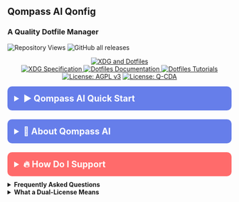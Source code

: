 <!------------ /qompassai/qonfig/README.md---------------->
<!------------------- Qompass AI Qonfig ------------------>
<!-- Copyright (C) 2025 Qompass AI, All rights reserved -->
<!-------------------------------------------------------->

<h2> Qompass AI Qonfig </h3>

  <h3> A Quality Dotfile Manager </h3>

![Repository Views](https://komarev.com/ghpvc/?username=qompassai-qonfig)
![GitHub all releases](https://img.shields.io/github/downloads/qompassai/qonfig/total?style=flat-square)

<p align="center">
  <a href="https://wiki.archlinux.org/title/XDG_Base_Directory">
    <img src="https://img.shields.io/badge/XDG/Dotfiles-1793D1?style=for-the-badge&logo=linux&logoColor=white"
      alt="XDG and Dotfiles">
  </a>
  <br>
  <a href="https://specifications.freedesktop.org/basedir-spec/basedir-spec-latest.html">
    <img src="https://img.shields.io/badge/XDG_Spec-blue?style=flat-square" alt="XDG Specification">
  </a>
  <a href="https://wiki.archlinux.org/title/Dotfiles">
    <img src="https://img.shields.io/badge/Dotfiles_Documentation-blue?style=flat-square" alt="Dotfiles Documentation">
  </a>
  <a href="https://github.com/topics/dotfiles">
    <img src="https://img.shields.io/badge/Dotfiles_Tutorials-green?style=flat-square" alt="Dotfiles Tutorials">
  </a>
  <br>
  <a href="https://www.gnu.org/licenses/agpl-3.0"><img src="https://img.shields.io/badge/License-AGPL%20v3-blue.svg"
      alt="License: AGPL v3"></a>
  <a href="./LICENSE-QCDA"><img src="https://img.shields.io/badge/license-Q--CDA-lightgrey.svg"
      alt="License: Q-CDA"></a>
  </p>

  <details>
    <summary
      style="font-size: 1.4em; font-weight: bold; padding: 15px; background: #667eea; color: white; border-radius: 10px; cursor: pointer; margin: 10px 0;">
      <strong>▶️ Qompass AI Quick Start</strong>
    </summary>
    <div style="background: #f8f9fa; padding: 15px; border-radius: 5px; margin-top: 10px; font-family: monospace;">

```sh  
curl -fsSL https://raw.githubusercontent.com/qompassai/qonfig/main/scripts/quickstart.sh | sh
```
  </div>
	<blockquote style="font-size: 1.2em; line-height: 1.8; padding: 25px; background: #f8f9fa; border-left: 6px solid #667eea; border-radius: 8px; margin: 15px 0; box-shadow: 0 2px 8px rgba(0,0,0,0.1);">
        <details>
          <summary
              style="font-size: 1em; font-weight: bold; padding: 10px; background: #e9ecef; color: #333; border-radius: 5px; cursor: pointer; margin: 10px 0;">
              <strong>📄 We advise you read the script BEFORE running it 😉</strong>
            </summary>
            <pre style="background: #fff; padding: 15px; border-radius: 5px; border: 1px solid #ddd; overflow-x: auto;">
#!/usr/bin/env bash
# /qompassai/qonfig/scripts/quickstart.sh
# Qompass AI Qonfig Quickstart
# Copyright (C) 2025 Qompass AI, All rights reserved
####################################################
set -Eeuo pipefail
INSTALL_DIR="${HOME}/.local/bin"
QONFIG_SCRIPT="bin/qonfig"
SCRIPT_NAME="qonfig"
USE_SYMLINK=false
echoerrcolor() {
	if (($colors)); then
		case $1 in
		none)
			str="\e[0;37m"
			;;
		green)
			str="\e[0;32m"
			;;
		red)
			str="\e[0;31m"
			;;
		blue)
			str="\e[1;34m"
			;;
		darkcyan)
			str="\e[0;36m"
			;;
		darkgreen)
			str="\e[1;32m"
			;;
		darkred)
			str="\e[1;31m"
			;;
		magenta)
			str="\e[0;35m"
			;;
		darkmagenta)
			str="\e[1;35m"
			;;
		esac
		echo -ne $str >&2
	fi
}
echoerrnocolor() {
	if (($colors)); then
		echo -ne "\e[0m" >&2
	fi
}
echoerr() {
	if [ $# -gt 1 ]; then
		color=$1
		shift
		echoerrcolor $color
	fi
	echo "$@" >&2
	if [ $color ]; then
		echoerrnocolor
	fi
}
printferr() { printf "$@" >&2; }
$(which git >&/dev/null)
if [ $? -eq 1 ]; then
	echoerr red "Git not found! Confirm it is indeed installed and reachable."
	exit
fi
appendshell() {
	case "$1" in
	start)
		add='echo "Setting up Qonfig. Please do not ^C." >&2;'
		;;
	mkprefix)
		add="mkdir -p $2; cd $2;"
		;;
	gitinit)
		add='git init;'
		;;
	gitaddsub)
		add='git submodule add https://github.com/qompassai/qonfig;'
		;;
	gitignoredirty)
		add='git config -f .gitmodules submodule.qonfig.ignore dirty;'
		;;
	gitinstallinstall)
		add='cp qonfig/tools/git-submodule/install .;'
		;;
	ensureparentdirs)
		add="mkdir -p $2; rmdir $2;"
		;;
	mv)
		add="mv $2 $3;"
		;;
	echoconfig)
		add='echo -e "'$2'" >> '$3';'
		;;
	runinstaller)
		add='./install;'
		;;
	gitsetname)
		if (($3)); then
			global=' --global '
		else
			global=' '
		fi
		add='git config'$global'user.name "'$2'";'
		;;
	gitsetemail)
		if (($3)); then
			global=' --global '
		else
			global=' '
		fi
		add='git config'$global'user.email "'$2'";'
		;;
	gitinitialcommit)
		add='git add -A; git commit -m "Initial commit";'
		;;
	esac
	setupshell=$setupshell' '$add
}
testmode=0
verboseconf=0
dumpconf=0
preview=1
colors=0
while [ $# -ne 0 ]; do
	case "$1" in
	test)
		testmode=1
		echoerr darkcyan "Test mode enabled."
		;;
	no-test)
		testmode=0
		echoerr darkcyan "Test mode disabled."
		;;
	verbose-config)
		verboseconf=1
		echoerr darkcyan "Verbose configuration file active."
		;;
	no-verbose-config)
		verboseconf=0
		echoerr darkcyan "Concise configuration file active."
		;;
	dump-config)
		dumpconf=1
		echoerr darkcyan "Will dump config to stdout."
		;;
	no-dump-config)
		dumpconf=0
		echoerr darkcyan "Will not dump config to stdout."
		;;
	preview)
		preview=1
		echoerr darkcyan "Will show commands to be executed."
		;;
	no-preview)
		preview=0
		echoerr darkcyan "Will not show commands to be executed."
		;;
	colors)
		colors=1
		echoerr darkcyan "Will print with colors."
		;;
	no-colors)
		colors=0
		echoerr darkcyan "No color."
		;;
	*)
		echoerr red "Unfamiliar configuration option"
		;;
	esac
	shift
done
paths=(
	"$HOME/.Xdefaults"
	"$HOME/.Xmodmap"
	"$HOME/.Xresources"
	"$HOME/.bash_aliases"
	"$HOME/.bash_logout"
	"$HOME/.bash_profile"
	"$HOME/.bashrc"
	"$HOME/.conkyrc"
	"$HOME/.gitconfig"
	"$HOME/.i3"
	"$HOME/.i3status.conf"
	"$HOME/.profile"
	"$HOME/.ssh/config"
	"$HOME/.tmux.conf"
	"$HOME/.vimperatorrc"
	"$HOME/.vimrc"
	"$HOME/.vim/vimrc"
	"$HOME/.xinitrc"
	"$HOME/bin"
	"${XDG_CONFIG_HOME:-$HOME/.config}/awesome"
	"${XDG_CONFIG_HOME:-$HOME/.config}/dmenu"
	"${XDG_CONFIG_HOME:-$HOME/.config}/i3"
	"${XDG_CONFIG_HOME:-$HOME/.config}/obmenu-generator"
	"${XDG_CONFIG_HOME:-$HOME/.config}/openbox"
	"${XDG_CONFIG_HOME:-$HOME/.config}/pianobar"
	"${XDG_CONFIG_HOME:-$HOME/.config}/redshift"
	"${XDG_CONFIG_HOME:-$HOME/.config}/tint2"
	"${XDG_CONFIG_HOME:-$HOME/.config}/vimprobable"
	"$HOME/.zprofile"
	"$HOME/.zshenv"
	"$HOME/.zshrc"
)
setupshell=''
dotclean=''
dotlink=''
dotshell=''
installerrun=1
echoerr blue "Welcome to the Qonfig generator"
echoerr blue "Please be aware that if you have a complicated setup, you may need more customization than this script offers."
echoerr
echoerr blue "At any time, press ^C to quit. No changes will be made until you confirm."
echoerr
appendshell start
prefix="{$HOME}/.dotfiles"
prefixfull="${prefix/\~/${HOME}}"
if ! [ -d "$prefixfull" ]; then
	echoerr darkcyan "${prefix} is not in use."
else
	echoerr darkcyan "${prefix} exists and may have another purpose than ours."
fi
while true; do
	read -r -p "Where do you want your dotfiles repository to be? ($prefix) " answer
	if [ -z "$answer" ]; then
		break
	else
		echoerr red "FEATURE NOT YET SUPPORTED."
		echoerr red "Sorry for misleading you."
		echoerr
	fi
done
appendshell mkprefix "$prefix"
appendshell gitinit
while true; do
	read -p "Shall we add Qonfig as a submodule (default)? (Y/n) " answer
	if [ -z "$answer" ]; then
		answer='y'
	fi
	case "$answer" in
	Y* | y*)
		echoerr green "Will do."
		appendshell gitaddsub
		appendshell gitignoredirty
		appendshell gitinstallinstall
		break
		;;
	N* | n*)
		echoerr darkgreen "Okay, I shall not. You will need to manually set up your install script."
		installerrun=0
		break
		;;
	*)
		echoerr red "Answer not understood: ${answer}"
		;;
	esac
done
while true; do
	read -p "Do you want Qonfig to clean ~/ of broken links added by Qonfig (recommended) (Y/n) " answer
	if [ -z "$answer" ]; then
		answer='y'
	fi
	case "$answer" in
	Y* | y*)
		echoerr green "I will ask Qonfig to clean."
		dotclean="- clean: ['~']"
		break
		;;
	N* | n*)
		echoerr darkgreen "Not asking Qonfig to clean."
		break
		;;
	*)
		echoerr red "Only Y/y/N/n are accepted as answers, please try again: ${answer}"
		;;
	esac
done
declare -a linksection
declare -i i
for item in ${paths[*]}; do
	fullname="${item/\~/$HOME}"
	if [ -h $fullname ]; then
		continue
	fi
	if [ -f $fullname ] || [ -d $fullname ]; then
		while true; do
			read -p "I found ${item}, do you want to Qonfig it? (Y/n) " answer
			if [ -z "$answer" ]; then
				answer='y'
			fi
			case "$answer" in
			Y* | y*)
				linksection[$i]=$item
				i=$i+1
				echoerr green "Qonfigured!"
				break
				;;
			N* | n*)
				echoerr darkgreen "Not added to Qonfig."
				break
				;;
			*)
				echoerr red "Answer not understood: ${answer}"
				;;
			esac
		done
	fi
done
dotlink='- link:'
newline='\n'
hspace='\x20\x20\x20\x20'
for item in ${linksection[*]}; do
	fullname="${item/\~/$HOME}"
	firstdot=$(echo "$item" | sed -n "s/[.].*//p" | wc -c)
	firstslash=$(echo "$item" | sed -n "s/[/].*//p" | wc -c)
	if [ -d $fullname ]; then
		itempath=$item'/'
	else
		itempath=$item
	fi
	if [[ $firstdot -gt $firstslash ]]; then
		itempath=${itempath:$firstdot}
	else
		itempath=${itempath:$firstslash}
	fi
	nextslash=$(echo "$itempath" | sed -n "s/[/].*//p" | wc -c)
	if [[ $nextslash -gt 0 ]]; then
		entryisdir='true'
	else
		entryisdir='false'
	fi
	if (("$verboseconf")); then
		new_entry=$newline$hspace$item':'
		new_entry=$new_entry$newline$hspace$hspace'path: '$itempath
		new_entry=$new_entry$newline$hspace$hspace'create: '$entryisdir
		new_entry=$new_entry$newline$hspace$hspace'relink: false'
		new_entry=$new_entry$newline$hspace$hspace'force: false'
	elif [[ $entryisdir = 'false' ]]; then
		new_entry=$newline$hspace$item': '$itempath
	else
		new_entry=$newline$hspace$item':'
		new_entry=$new_entry$newline$hspace$hspace'path: '$itempath
		new_entry=$new_entry$newline$hspace$hspace'create: '$entryisdir
	fi
	appendshell ensureparentdirs $itempath
	appendshell mv $item $itempath
	dotlink="$dotlink$new_entry"
done
export qonfigyaml="$dotclean$newline$newline$dotlink$newline$newline$dotshell"
appendshell echoconfig "$qonfigyaml" 'qonfig.yaml'
getgitinfo=0
gitinfoglobal=0
if (("$installerrun")); then
	$(git config user.name >&/dev/null && git config user.email >&/dev/null)
	if [ $? -ne 0 ]; then
		echoerr darkred "Please note you do not have a name or email set for git."
		echoerr darkred "I shall not be able to commit unless you set the missing variables."
		while [ 1 ]; do
			read -p "Do you want to set them? (Y/n) " answer
			if [ -z "$answer" ]; then
				answer='y'
			fi
			case "$answer" in
			Y* | y*)
				getgitinfo=1
				break
				;;
			N* | n*)
				echoerr darkgreen "Okay, I shall not."
				getgitinfo=0
				installerrun=0
				break
				;;
			*)
				echoerr red "Answer not understood: ${answer}"
				;;
			esac
		done
		while [ 1 ]; do
			read -p "Do you want these settings to be global? (Y/n) " answer
			if [ -z "$answer" ]; then
				answer='y'
			fi
			case "$answer" in
			Y* | y*)
				echoerr green "Adding --global to the set commands."
				gitinfoglobal=1
				break
				;;
			N* | n*)
				echoerr green "Okay, I shall make them local."
				gitinfoglobal=0
				break
				;;
			*)
				echoerr red "Answer not understood: ${answer}"
				;;
			esac
		done
	fi
fi
if (("$getgitinfo")); then
	$(git config user.name >&/dev/null)
	if [ $? -ne 0 ]; then
		gitname="FirstName LastName"
	else
		gitname="$(git config user.name)"
	fi
	$(git config user.email >&/dev/null)
	if [ $? -ne 0 ]; then
		gitemail="FirstName.LastName@example.com"
	else
		gitemail="$(git config user.email)"
	fi
	read -p "What do you want for your git name? [${gitname}]" answer
	if [ -z "$answer" ]; then
		answer="$gitname"
	fi
	gitname="$answer"
	read -p "What do you want for your git email? [${gitemail}]" answer
	if [ -z "$answer" ]; then
		answer="$gitemail"
	fi
	gitemail="$answer"
	appendshell gitsetname "$gitname" $gitinfoglobal
	appendshell gitsetemail "$gitemail" $gitinfoglobal
fi
while (($installerrun)); do
	read -p "Shall I run the installer? (Necessary to git commit) (Y/n) " answer
	if [ -z "$answer" ]; then
		answer='y'
	fi
	case "$answer" in
	Y* | y*)
		echoerr green "Will do."
		appendshell runinstaller
		break
		;;
	N* | n*)
		echoerr darkgreen "Okay, I shall not. You will need to take care of that yourself."
		installerrun=0
		break
		;;
	*)
		echoerr red "Answer not understood: ${answer}"
		;;
	esac
done
while (($installerrun)); do
	read -p "Shall I make the initial commit? (Y/n) " answer
	if [ -z "$answer" ]; then
		answer='y'
	fi
	case "$answer" in
	Y* | y*)
		echoerr green "Will do."
		appendshell gitinitialcommit
		break
		;;
	N* | n*)
		echoerr darkgreen "Okay, I shall not. You will need to take care of that yourself."
		break
		;;
	*)
		echoerr red "Answer not understood: ${answer}"
		;;
	esac
done
echoerr
if (($dumpconf)); then
	echo -e "$dotlink"
	echoerr
fi
echoerr magenta "The below are the actions that will be taken to setup Qonfig."
if (($testmode)); then
	echoerr darkmagenta "Just kidding. They won't be."
fi
if (($preview)); then
	printferr "\n${setupshell//; /;\\n}\n\n" # place newline after each command for printing
	warningmessage='If you do not see a problem with the above commands, press enter. '
else
	warningmessage=''
fi
echoerrcolor darkred
read -p "${warningmessage}This is your last chance to press ^C before actions are taken that should not be interrupted. "
echoerrnocolor
if ! (($testmode)); then
	eval $setupshell
fi
function info() {
	printf "\033[1;32m[info]\033[0m %s\n" "$*"
}
function error() {
	printf "\033[1;31m[error]\033[0m %s\n" "$*" >&2
	exit 1
}
function check_dependencies() {
	command -v python3 >/dev/null || error "python3 is required"
}
function find_repo_root() {
	git rev-parse --show-toplevel 2>/dev/null || pwd
}
function install_qonfig() {
	REPO_ROOT=$(find_repo_root)
	QONFIG_SRC="${REPO_ROOT}/${QONFIG_SCRIPT}"
	[[ -f "${QONFIG_SRC}" ]] || error "Missing Qonfig at ${QONFIG_SRC}"
	mkdir -p "${INSTALL_DIR}"
	local target="${INSTALL_DIR}/${SCRIPT_NAME}"
	if $USE_SYMLINK; then
		ln -sf "${QONFIG_SRC}" "${target}"
		info "Symlinked qonfig → ${target}"
	else
		cp "${QONFIG_SRC}" "${target}"
		chmod +x "${target}"
		info "Copied Qonfig to ${target}"
	fi
	info "Qonfig installed to ${target}"
}
function main() {
	check_dependencies
	install_qonfig
}
main "$@" </pre> </details> <p>Or, <a href="https://github.com/qompassai/qonfig/blob/main/scripts/quickstart.sh" target="_blank">View
the quickstart script</a>.</p>

 </details>

  </blockquote>
  </details>

  <details>
    <summary
      style="font-size: 1.4em; font-weight: bold; padding: 15px; background: #667eea; color: white; border-radius: 10px; cursor: pointer; margin: 10px 0;">
      <strong>🧭 About Qompass AI</strong>
    </summary>
    <blockquote
      style="font-size: 1.2em; line-height: 1.8; padding: 25px; background: #f8f9fa; border-left: 6px solid #667eea; border-radius: 8px; margin: 15px 0; box-shadow: 0 2px 8px rgba(0,0,0,0.1);">
    <div align="center">
    <p>Matthew A. Porter<br>
      Former Intelligence Officer<br>
      Educator & Learner<br>
      DeepTech Founder & CEO</p>
  </div>

  <h3>Publications</h3>
  <p>
    <a href="https://orcid.org/0000-0002-0302-4812">
      <img src="https://img.shields.io/badge/ORCID-0000--0002--0302--4812-green?style=flat-square&logo=orcid"
        alt="ORCID">
    </a>
    <a href="https://www.researchgate.net/profile/Matt-Porter-7">
      <img src="https://img.shields.io/badge/ResearchGate-Open--Research-blue?style=flat-square&logo=researchgate"
        alt="ResearchGate">
    </a>
    <a href="https://zenodo.org/communities/qompassai">
      <img src="https://img.shields.io/badge/Zenodo-Publications-blue?style=flat-square&logo=zenodo" alt="Zenodo">
    </a>
  </p>

  <h3>Developer Programs</h3>

[![NVIDIA
Developer](https://img.shields.io/badge/NVIDIA-Developer_Program-76B900?style=for-the-badge\&logo=nvidia\&logoColor=white)](https://developer.nvidia.com/)
[![Meta
Developer](https://img.shields.io/badge/Meta-Developer_Program-0668E1?style=for-the-badge\&logo=meta\&logoColor=white)](https://developers.facebook.com/)
[![HackerOne](https://img.shields.io/badge/-HackerOne-%23494649?style=for-the-badge\&logo=hackerone\&logoColor=white)](https://hackerone.com/phaedrusflow)
[![HuggingFace](https://img.shields.io/badge/HuggingFace-qompass-yellow?style=flat-square\&logo=huggingface)](https://huggingface.co/qompass)
[![Epic Games
Developer](https://img.shields.io/badge/Epic_Games-Developer_Program-313131?style=for-the-badge\&logo=epic-games\&logoColor=white)](https://dev.epicgames.com/)

  <h3>Professional Profiles</h3>
  <p>
    <a href="https://www.linkedin.com/in/matt-a-porter-103535224/">
      <img src="https://img.shields.io/badge/LinkedIn-Matt--Porter-blue?style=flat-square&logo=linkedin"
        alt="Personal LinkedIn">
    </a>
    <a href="https://www.linkedin.com/company/95058568/">
      <img src="https://img.shields.io/badge/LinkedIn-Qompass--AI-blue?style=flat-square&logo=linkedin"
        alt="Startup LinkedIn">
    </a>
  </p>

  <h3>Social Media</h3>
  <p>
    <a href="https://twitter.com/PhaedrusFlow">
      <img src="https://img.shields.io/badge/Twitter-@PhaedrusFlow-blue?style=flat-square&logo=twitter"
        alt="X/Twitter">
    </a>
    <a href="https://www.instagram.com/phaedrusflow">
      <img src="https://img.shields.io/badge/Instagram-phaedrusflow-purple?style=flat-square&logo=instagram"
        alt="Instagram">
    </a>
    <a href="https://www.youtube.com/@qompassai">
      <img src="https://img.shields.io/badge/YouTube-QompassAI-red?style=flat-square&logo=youtube"
        alt="Qompass AI YouTube">
    </a>
  </p>

</blockquote>

  </details>

  <details>
    <summary
      style="font-size: 1.4em; font-weight: bold; padding: 15px; background: #ff6b6b; color: white; border-radius: 10px; cursor: pointer; margin: 10px 0;">
      <strong>🔥 How Do I Support</strong>
    </summary>
    <blockquote
      style="font-size: 1.2em; line-height: 1.8; padding: 25px; background: #fff5f5; border-left: 6px solid #ff6b6b; border-radius: 8px; margin: 15px 0; box-shadow: 0 2px 8px rgba(0,0,0,0.1);">
  <div align="center">
    <table>
      <tr>
        <th align="center">🏛️ Qompass AI Pre-Seed Funding 2023-2025</th>
        <th align="center">🏆 Amount</th>
        <th align="center">📅 Date</th>
      </tr>
      <tr>
        <td><a href="https://github.com/qompassai/r4r"
            title="RJOS/Zimmer Biomet Research Grant Repository">RJOS/Zimmer Biomet Research Grant</a></td>
        <td align="center">$30,000</td>
        <td align="center">March 2024</td>
      </tr>
      <tr>
        <td><a href="https://github.com/qompassai/PathFinders" title="GitHub Repository">Pathfinders Intern
            Program</a><br>
          <small><a
              href="https://www.linkedin.com/posts/evergreenbio_bioscience-internships-workforcedevelopment-activity-7253166461416812544-uWUM/"
              target="_blank">View on LinkedIn</a></small>
        </td>
        <td align="center">$2,000</td>
        <td align="center">October 2024</td>
      </tr>
    </table>
    <br>
    <h4>🤝 How To Support Our Mission</h4>
    [![GitHub
    Sponsors](https://img.shields.io/badge/GitHub-Sponsor-EA4AAA?style=for-the-badge\&logo=github-sponsors\&logoColor=white)](https://github.com/sponsors/phaedrusflow)
    [![Patreon](https://img.shields.io/badge/Patreon-Support-F96854?style=for-the-badge\&logo=patreon\&logoColor=white)](https://patreon.com/qompassai)
    [![Liberapay](https://img.shields.io/badge/Liberapay-Donate-F6C915?style=for-the-badge\&logo=liberapay\&logoColor=black)](https://liberapay.com/qompassai)
    [![Open
    Collective](https://img.shields.io/badge/Open%20Collective-Support-7FADF2?style=for-the-badge\&logo=opencollective\&logoColor=white)](https://opencollective.com/qompassai)
    [![Buy Me A
    Coffee](https://img.shields.io/badge/Buy%20Me%20A%20Coffee-Support-FFDD00?style=for-the-badge\&logo=buy-me-a-coffee\&logoColor=black)](https://www.buymeacoffee.com/phaedrusflow)
    <details markdown="1">
      <summary><strong>🔐 Cryptocurrency Donations</strong></summary>
      **Monero (XMR):**
      <div align="center">
        <img src="https://github.com/qompassai/svg/assets/monero-qr.svg" alt="Monero QR Code" width="180">
      </div>
  <div style="margin: 10px 0;">
    <code>42HGspSFJQ4MjM5ZusAiKZj9JZWhfNgVraKb1eGCsHoC6QJqpo2ERCBZDhhKfByVjECernQ6KeZwFcnq8hVwTTnD8v4PzyH</code>
  </div>

<button
onclick="navigator.clipboard.writeText('42HGspSFJQ4MjM5ZusAiKZj9JZWhfNgVraKb1eGCsHoC6QJqpo2ERCBZDhhKfByVjECernQ6KeZwFcnq8hVwTTnD8v4PzyH')"
style="padding: 6px 12px; background: #FF6600; color: white; border: none; border-radius: 4px; cursor: pointer;">
📋 Copy Address </button>

  <p><i>Funding helps us continue our research at the intersection of AI, healthcare, and education</i></p>

</blockquote>

  </details>
  </details>

  <details id="FAQ">
    <summary><strong>Frequently Asked Questions</strong></summary>
### Q: How do you mitigate against bias?

**TLDR - we do math to make AI ethically useful**

### A: We delineate between mathematical bias (MB) - a fundamental parameter in neural network equations - and

algorithmic/social bias (ASB). While MB is optimized during model training through backpropagation, ASB requires
careful consideration of data sources, model architecture, and deployment strategies. We implement attention
mechanisms for improved input processing and use legal open-source data and secure web-search APIs to help mitigate
ASB.

[AAMC AI Guidelines | One way to align AI against
ASB](https://www.aamc.org/about-us/mission-areas/medical-education/principles-ai-use)

### AI Math at a glance

## Forward Propagation Algorithm

$$
y = w\_1x\_1 + w\_2x\_2 + ... + w\_nx\_n + b
$$

Where:

* $y$ represents the model output
* $(x\_1, x\_2, ..., x\_n)$ are input features
* $(w\_1, w\_2, ..., w\_n)$ are feature weights
* $b$ is the bias term

### Neural Network Activation

For neural networks, the bias term is incorporated before activation:

$$
z = \sum\_{i=1}^{n} w\_ix\_i + b
$$
$$
a = \sigma(z)
$$

Where:

* $z$ is the weighted sum plus bias
* $a$ is the activation output
* $\sigma$ is the activation function

### Attention Mechanism- aka what makes the Transformer (The "T" in ChatGPT) powerful

* [Attention High level overview video](https://www.youtube.com/watch?v=fjJOgb-E41w)

* [Attention Is All You Need Arxiv Paper](https://arxiv.org/abs/1706.03762)

The Attention mechanism equation is:

$$
\text{Attention}(Q, K, V) = \text{softmax}\left( \frac{QK^T}{\sqrt{d\_k}} \right) V
$$

Where:

* $Q$ represents the Query matrix
* $K$ represents the Key matrix
* $V$ represents the Value matrix
* $d\_k$ is the dimension of the key vectors
* $\text{softmax}(\cdot)$ normalizes scores to sum to 1

### Q: Do I have to buy a Linux computer to use this? I don't have time for that!

### A: No. You can run Linux and/or the tools we share alongside your existing operating system:

* Windows users can use Windows Subsystem for Linux [WSL](https://learn.microsoft.com/en-us/windows/wsl/install)
* Mac users can use [Homebrew](https://brew.sh/)
* The code-base instructions were developed with both beginners and advanced users in mind.

### Q: Do you have to get a masters in AI?

### A: Not if you don't want to. To get competent enough to get past ChatGPT dependence at least, you just need a

computer and a beginning's mindset. Huggingface is a good place to start.

* [Huggingface](https://docs.google.com/presentation/d/1IkzESdOwdmwvPxIELYJi8--K3EZ98_cL6c5ZcLKSyVg/edit#slide=id.p)

### Q: What makes a "small" AI model?

### A: AI models ~=10 billion(10B) parameters and below. For comparison, OpenAI's GPT4o contains approximately 200B parameters.

  </details>

  <details id="Dual-License Notice">
    <summary><strong>What a Dual-License Means</strong></summary>

### Protection for Vulnerable Populations

The dual licensing aims to address the cybersecurity gap that disproportionately affects underserved populations. As
highlighted by recent attacks<sup><a href="#ref1">\[1]</a></sup>, low-income residents, seniors, and foreign language
speakers face higher-than-average risks of being victims of cyberattacks. By offering both open-source and
commercial licensing options, we encourage the development of cybersecurity solutions that can reach these
vulnerable groups while also enabling sustainable development and support.

### Preventing Malicious Use

The AGPL-3.0 license ensures that any modifications to the software remain open source, preventing bad actors from
creating closed-source variants that could be used for exploitation. This is especially crucial given the rising
threats to vulnerable communities, including children in educational settings. The attack on Minneapolis Public
Schools, which resulted in the leak of 300,000 files and a $1 million ransom demand, highlights the importance of
transparency and security<sup><a href="#ref8">\[8]</a></sup>.

### Addressing Cybersecurity in Critical Sectors

The commercial license option allows for tailored solutions in critical sectors such as healthcare, which has seen
significant impacts from cyberattacks. For example, the recent Change Healthcare attack<sup><a
href="#ref4">\[4]</a></sup> affected millions of Americans and caused widespread disruption for hospitals and
other providers. In January 2025, CISA<sup><a href="#ref2">\[2]</a></sup> and FDA<sup><a href="#ref3">\[3]</a></sup>
jointly warned of critical backdoor vulnerabilities in Contec CMS8000 patient monitors, revealing how medical
devices could be compromised for unauthorized remote access and patient data manipulation.

### Supporting Cybersecurity Awareness

The dual licensing model supports initiatives like the Cybersecurity and Infrastructure Security Agency (CISA)
efforts to improve cybersecurity awareness<sup><a href="#ref7">\[7]</a></sup> in "target rich" sectors, including
K-12 education<sup><a href="#ref5">\[5]</a></sup>. By allowing both open-source and commercial use, we aim to
facilitate the development of tools that support these critical awareness and protection efforts.

### Bridging the Digital Divide

The unfortunate reality is that too many individuals and organizations have gone into a frenzy in every facet of our
daily lives<sup><a href="#ref6">\[6]</a></sup>. These unfortunate folks identify themselves with their talk of "10X"
returns and building towards Artificial General Intelligence aka "AGI" while offering GPT wrappers. Our dual
licensing approach aims to acknowledge this deeply concerning predatory paradigm with clear eyes while still
operating to bring the best parts of the open-source community with our services and solutions.

### Recent Cybersecurity Attacks

Recent attacks underscore the importance of robust cybersecurity measures:

* The Change Healthcare cyberattack in February 2024 affected millions of Americans and caused significant
  disruption to healthcare providers.
* The White House and Congress jointly designated October 2024 as Cybersecurity Awareness Month. This designation
  comes with over 100 actions that align the Federal government and public/private sector partners are taking to help
  every man, woman, and child to safely navigate the age of AI.

By offering both open source and commercial licensing options, we strive to create a balance that promotes
innovation and accessibility. We address the complex cybersecurity challenges faced by vulnerable populations and
critical infrastructure sectors as the foundation of our solutions, not an afterthought.

### References

<div id="footnotes">
  <p id="ref1"><strong>[1]</strong> <a
      href="https://www.whitehouse.gov/briefing-room/statements-releases/2024/10/02/international-counter-ransomware-initiative-2024-joint-statement/">International
      Counter Ransomware Initiative 2024 Joint Statement</a></p>

  <p id="ref2"><strong>[2]</strong> <a
      href="https://www.cisa.gov/sites/default/files/2025-01/fact-sheet-contec-cms8000-contains-a-backdoor-508c.pdf">Contec
      CMS8000 Contains a Backdoor</a></p>

  <p id="ref3"><strong>[3]</strong> <a
      href="https://www.aha.org/news/headline/2025-01-31-cisa-fda-warn-vulnerabilities-contec-patient-monitors">CISA,
      FDA warn of vulnerabilities in Contec patient monitors</a></p>

  <p id="ref4"><strong>[4]</strong> <a
      href="https://www.chiefhealthcareexecutive.com/view/the-top-10-health-data-breaches-of-the-first-half-of-2024">The
      Top 10 Health Data Breaches of the First Half of 2024</a></p>

  <p id="ref5"><strong>[5]</strong> <a href="https://www.cisa.gov/K12Cybersecurity">CISA's K-12 Cybersecurity
      Initiatives</a></p>

  <p id="ref6"><strong>[6]</strong> <a
      href="https://www.ftc.gov/business-guidance/blog/2024/09/operation-ai-comply-continuing-crackdown-overpromises-ai-related-lies">Federal
      Trade Commission Operation AI Comply: continuing the crackdown on overpromises and AI-related lies</a></p>

  <p id="ref7"><strong>[7]</strong> <a
      href="https://www.whitehouse.gov/briefing-room/presidential-actions/2024/09/30/a-proclamation-on-cybersecurity-awareness-month-2024/">A
      Proclamation on Cybersecurity Awareness Month, 2024</a></p>

  <p id="ref8"><strong>[8]</strong> <a
      href="https://therecord.media/minneapolis-schools-say-data-breach-affected-100000/">Minneapolis school
      district says data breach affected more than 100,000 people</a></p>
</div>
  </details>
